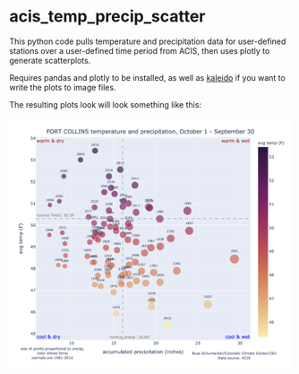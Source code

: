 # acis_temp_precip_scatter

This python code pulls temperature and precipitation data for user-defined stations over a user-defined time period from ACIS, then uses plotly to generate scatterplots.

Requires pandas and plotly to be installed, as well as [kaleido](https://plotly.com/python/static-image-export/]) if you want to write the plots to image files.

The resulting plots look will look something like this:

![Fort Collins scatterplot](tavg_prcp_scatter_053005_01Oct_30Sep.png)
